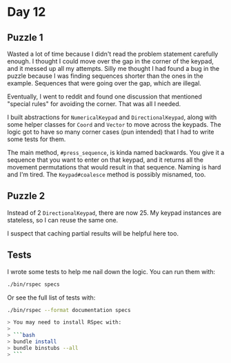# Day 12

## Puzzle 1

Wasted a lot of time because I didn't read the problem statement carefully
enough.  I thought I could move over the gap in the corner of the keypad, and
it messed up all my attempts.  Silly me thought I had found a bug in the puzzle
because I was finding sequences shorter than the ones in the example.  Sequences
that were going over the gap, which are illegal.

Eventually, I went to reddit and found one discussion that mentioned "special
rules" for avoiding the corner.  That was all I needed.

I built abstractions for `NumericalKeypad` and `DirectionalKeypad`, along with
some helper classes for `Coord` and `Vector` to move across the keypads.  The
logic got to have so many corner cases (pun intended) that I had to write some
tests for them.

The main method, `#press_sequence`, is kinda named backwards.  You give it a
sequence that you want to enter on that keypad, and it returns all the movement
permutations that would result in that sequence.  Naming is hard and I'm tired.
The `Keypad#coalesce` method is possibly misnamed, too.

## Puzzle 2

Instead of 2 `DirectionalKeypad`, there are now 25.  My keypad instances are
stateless, so I can reuse the same one.

I suspect that caching partial results will be helpful here too.

## Tests

I wrote some tests to help me nail down the logic.  You can run them with:

```bash
./bin/rspec specs
```

Or see the full list of tests with:

```bash
./bin/rspec --format documentation specs

> You may need to install RSpec with:
> 
> ```bash
> bundle install
> bundle binstubs --all
> ```
